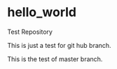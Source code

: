 # hello_world
Test Repository


This is just a test for git hub branch.

This is the test of master branch.

